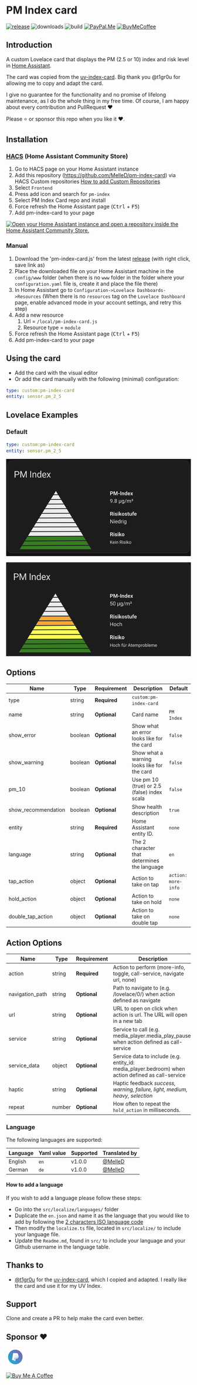 # PM Index card

[![release][release-badge]][release-url]
![downloads][downloads-badge]
![build][build-badge]
[![PayPal.Me][paypal-me-badge]][paypal-me-url]
[![BuyMeCoffee][buy-me-a-coffee-shield]][buy-me-a-coffee-url]

## Introduction

A custom Lovelace card that displays the PM (2.5 or 10) index and risk level in [Home Assistant](https://home-assistant.io/).

The card was copied from the [uv-index-card](https://github.com/t1gr0u/uv-index-card). Big thank you @t1gr0u
for allowing me to copy and adapt the card.

I give no guarantee for the functionality and no promise of lifelong maintenance, as I do the whole thing in my free time. Of course, I am happy about every contribution and PullRequest :heart:


Please ⭐️ or sponsor this repo when you like it :heart:.


## Installation

### [HACS](hacs) (Home Assistant Community Store)

1. Go to HACS page on your Home Assistant instance
1. Add this repository (https://github.com/MelleD/pm-index-card) via HACS Custom repositories [How to add Custom Repositories](https://hacs.xyz/docs/faq/custom_repositories/)
1. Select `Frontend`
1. Press add icon and search for `pm-index`
1. Select PM Index Card repo and install
1. Force refresh the Home Assistant page (<kbd>Ctrl</kbd> + <kbd>F5</kbd>)
1. Add pm-index-card to your page

[![Open your Home Assistant instance and open a repository inside the Home Assistant Community Store.](https://my.home-assistant.io/badges/hacs_repository.svg)](https://my.home-assistant.io/redirect/hacs_repository/?owner=MelleD&repository=pm-index-card&category=plugin)

### Manual

1. Download the 'pm-index-card.js' from the latest [release][release-url] (with right click, save link as)
1. Place the downloaded file on your Home Assistant machine in the `config/www` folder (when there is no `www` folder in the folder where your `configuration.yaml` file is, create it and place the file there)
1. In Home Assistant go to `Configuration->Lovelace Dashboards->Resources` (When there is no `resources` tag on the `Lovelace Dashboard` page, enable advanced mode in your account settings, and retry this step)
1. Add a new resource
   1. Url = `/local/pm-index-card.js`
   1. Resource type = `module`
1. Force refresh the Home Assistant page (<kbd>Ctrl</kbd> + <kbd>F5</kbd>)
1. Add pm-index-card to your page

## Using the card

- Add the card with the visual editor
- Or add the card manually with the following (minimal) configuration:

```yaml
type: custom:pm-index-card
entity: sensor.pm_2_5
```

## Lovelace Examples

### Default

```yaml
type: custom:pm-index-card
entity: sensor.pm_2_5
```

![Card1](https://github.com/MelleD/pm-index-card/blob/main/docs/images/index-card.png)

![Card2](https://github.com/MelleD/pm-index-card/blob/main/docs/images/index-card1.png)

## Options

| Name              | Type    | Requirement  | Description                                 | Default             |
| ----------------- | ------- | ------------ | ------------------------------------------- | ------------------- |
| type              | string  | **Required** | `custom:pm-index-card`                      |                     |
| name              | string  | **Optional** | Card name                                   | `PM Index`          |
| show_error        | boolean | **Optional** | Show what an error looks like for the card  | `false`             |
| show_warning      | boolean | **Optional** | Show what a warning looks like for the card | `false`             |
| pm_10             | boolean | **Optional** | Use pm 10 (true) or 2.5 (false) index scala | `false`             |
| show_recommendation  | boolean | **Optional** | Show health description                     | `true`              |
| entity            | string  | **Required** | Home Assistant entity ID.                   | `none`              |
| language          | string  | **Optional** | The 2 character that determines the language| `en`                |
| tap_action        | object  | **Optional** | Action to take on tap                       | `action: more-info` |
| hold_action       | object  | **Optional** | Action to take on hold                      | `none`              |
| double_tap_action | object  | **Optional** | Action to take on double tap                | `none`              |

## Action Options

| Name            | Type   | Requirement  | Description                                                                                                                            | Default     |
| --------------- | ------ | ------------ | -------------------------------------------------------------------------------------------------------------------------------------- | ----------- |
| action          | string | **Required** | Action to perform (more-info, toggle, call-service, navigate url, none)                                                                | `more-info` |
| navigation_path | string | **Optional** | Path to navigate to (e.g. /lovelace/0/) when action defined as navigate                                                                | `none`      |
| url             | string | **Optional** | URL to open on click when action is url. The URL will open in a new tab                                                                | `none`      |
| service         | string | **Optional** | Service to call (e.g. media_player.media_play_pause) when action defined as call-service                                               | `none`      |
| service_data    | object | **Optional** | Service data to include (e.g. entity_id: media_player.bedroom) when action defined as call-service                                     | `none`      |
| haptic          | string | **Optional** | Haptic feedback _success, warning, failure, light, medium, heavy, selection_                                                           | `none`      |
| repeat          | number | **Optional** | How often to repeat the `hold_action` in milliseconds.                                                                                 | `none`      |


### Language

The following languages are supported:

| Language  | Yaml value | Supported | Translated by                                                                       |
| --------- | ---------- | --------- | ----------------------------------------------------------------------------------- |
| English   | `en`       | v1.0.0    | [@MelleD](https://github.com/MelleD)                                                |
| German    | `de`       | v1.0.0    | [@MelleD](https://github.com/MelleD)                                                |

#### How to add a language

If you wish to add a language please follow these steps:

* Go into the `src/localize/languages/` folder
* Duplicate the `en.json` and name it as the language that you would like to add by following the [2 characters ISO language code](https://en.wikipedia.org/wiki/List_of_ISO_639-1_codes)
* Then modify the `localize.ts` file, located in `src/localize/` to include your language file.
* Update the `Readme.md`, found in `src/` to include your language and your Github username in the language table.

## Thanks to

- [@t1gr0u](https://www.github.com/t1gr0u) for the [uv-index-card](https://github.com/t1gr0u/uv-index-card), which I copied and adapted. I really like the card and use it for my UV Index.


## Support

Clone and create a PR to help make the card even better.

## Sponsor ❤️

<a href="" target="_blank"><img src="https://github.com/MelleD/pm-index-card/blob/main/docs/images/pplogo.png" alt="PayPal.Me MelleDennis" style="height: 50px !important;width: 50px !important;" ></a>

<a href="https://www.buymeacoffee.com/melled" target="_blank"><img src="https://www.buymeacoffee.com/assets/img/custom_images/white_img.png" alt="Buy Me A Coffee" style="height: auto !important;width: auto !important;" ></a>

<!-- Badges -->

[release-badge]: https://img.shields.io/github/v/release/MelleD/pm-index-card?style=flat-square
[downloads-badge]: https://img.shields.io/github/downloads/MelleD/pm-index-card/total?style=flat-square
[build-badge]: https://img.shields.io/github/actions/workflow/status/MelleD/pm-index-card/build.yml?branch=main&style=flat-square
[paypal-me-badge]: https://img.shields.io/static/v1.svg?label=%20&message=PayPal.Me&logo=paypal
[buy-me-a-coffee-shield]: https://img.shields.io/static/v1.svg?label=%20&message=Buy%20me%20a%20coffee&color=6f4e37&logo=buy%20me%20a%20coffee&logoColor=white

<!-- References -->

[home-assistant]: https://www.home-assistant.io/
[hacs]: https://hacs.xyz
[release-url]: https://github.com/MelleD/pm-index-card/releases
[paypal-me-url]: https://www.paypal.me/MelleDennis
[buy-me-a-coffee-url]: https://www.buymeacoffee.com/melled
